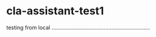

# cla-assistant-test1


testing from local ................................................................
